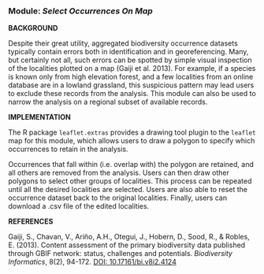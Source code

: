 ### **Module:** ***Select Occurrences On Map***

**BACKGROUND**  

Despite their great utility, aggregated biodiversity occurrence datasets typically contain errors both in identification and in georeferencing. Many, but certainly not all, such errors can be spotted by simple visual inspection of the localities plotted on a map (Gaiji et al. 2013). For example, if a species is known only from high elevation forest, and a few localities from an online database are in a lowland grassland, this suspicious pattern may lead users to exclude these records from the analysis. This module can also be used to narrow the analysis on a regional subset of available records.

**IMPLEMENTATION**

The R package `leaflet.extras` provides a drawing tool plugin to the `leaflet` map for this module, which allows users to draw a polygon to specify which occurrences to retain in the analysis. 

Occurrences that fall within (i.e. overlap with) the polygon are retained, and all others are removed from the analysis. Users can then draw other polygons to select other groups of localities. This process can be repeated until all the desired localities are selected. Users are also able to reset the occurrence dataset back to the original localities. Finally, users can download a .csv file of the edited localities.

**REFERENCES**

Gaiji, S., Chavan, V., Ariño, A.H., Otegui, J., Hobern, D., Sood, R., & Robles, E. (2013). Content assessment of the primary biodiversity data published through GBIF network: status, challenges and potentials. *Biodiversity Informatics*, 8(2), 94-172. <a href="https://doi.org/10.17161/bi.v8i2.4124" target="_blank">DOI: 10.17161/bi.v8i2.4124</a>  

